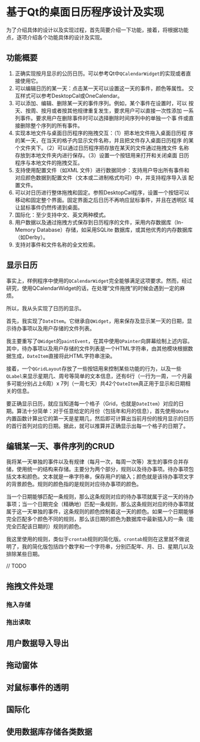 # 基于Qt的桌面日历程序设计及实现

为了介绍具体的设计以及实现过程，首先简要介绍一下功能，接着，将根据功能点，逐项介绍各个功能具体的设计及实现。

## 功能概要

1. 正确实现按月显示的公历日历。可以参考Qt中`QCalendarWidget`的实现或者直接使用它。
2. 可以编辑日历的某一天：点击某一天可以设置这一天的事件，颜色等属性。
   交互样式可以参考DesktopCal或OneCalendar。
3. 可以添加、编辑、删除某一天的事件序列。例如，某个事件在设置时，可以
   按天、按周、按月或者按其他规律重复发生，要求用户可以直接一次性添加
   一系列事件。要求用户在删除事件时可以选择删除时间序列中的单独一个事
   件或直接删除整个序列的所有事件。
4. 实现本地文件与桌面日历程序的拖拽交互：（1）把本地文件拖入桌面日历程
   序的某一天，在当天的格子内显示文件名称，并且把文件存入桌面日历程序
   的某个文件夹下。（2）可以通过日历程序把存放在某天的文件通过拖拽文件
   名称存放到本地文件夹内进行保存。（3）设置一个按钮用来打开和关闭桌面
   日历程序与本地文件的拖拽交互。
5. 支持使用配置文件（如XML 文件）进行数据同步：支持用户导出所有事件和
   对应颜色数据到配置文件（文本或二进制格式均可）中，并支持程序导入该
   配置文件。
6. 可以对日历进行整体拖拽和固定。参照DesktopCal程序，设置一个按钮可以
   移动和固定整个界面。固定界面之后日历不再响应鼠标事件，并且在透明区
   域让鼠标事件仍然传递到桌面。
7. 国际化：至少支持中文、英文两种模式。
8. 用户数据以及通过拖拽方式保存到日历程序的文件，采用内存数据库（In-Memory
   Database）存储，如采用SQLite 数据库，或其他优秀的内存数据库（如Derby）。
9. 支持对事件和文件名称的全文检索。

## 显示日历

事实上，样例程序中使用的`QCalendarWidget`完全能够满足这项要求。然而，经过研究，使用QCalendarWidget的话，在处理“文件拖拽”的时候会遇到一定的麻烦。

所以，我从头实现了日历的显示。

首先，我实现了`DateItem`。它继承自`QWidget`，用来保存及显示某一天的日期，显示待办事项以及用户存储的文件列表。

我主要重写了`QWidget`的`paintEvent`，在其中使用`QPainter`向屏幕绘制上述内容。其中，待办事项以及用户存储的文件列表是一个HTML字符串，由其他模块根据数据生成，`DateItem`直接将此HTML字符串渲染。

接着，一个`QGridLayout`存放了一些按钮用来控制某些功能的行为，以及一些`QLabel`来显示星期几、周号等简单的文本信息，还有6行（一行为一周，一个月最多可能分别占上6周）x 7列（一周七天）共42个`DateItem`真正用于显示和日期相关的信息。

要正确显示日历，就应当知道每一个格子（Grid，也就是`DateItem`）对应的日期。算法十分简单：对于任意给定的月份（包括年和月的信息），首先使用`QDate`内置函数计算出它的第一天是星期几，然后即可计算出当前月份的按月显示的日历的首行首列对应的日期。据此，就可以推算并正确显示出每一个格子的日期了。

## 编辑某一天、事件序列的CRUD

我将某一天单独的事件以及有规律（每月一次，每周一次等）发生的事件合并存储，使用统一的结构来存储。主要分为两个部分，规则以及待办事项。待办事项包括文本和颜色。文本就是一串字符串，保存用户的输入；颜色就是该待办事项文字的背景颜色。规则的颜色指的是规则对应待办事项的颜色。

当一个日期能够匹配一条规则，那么这条规则对应的待办事项就属于这一天的待办事项；当一个日期完全（精确地）匹配一条规则，那么这条规则对应的待办事项就属于这一天单独的事件，这条规则的颜色控制着这一天的颜色。如果一个日期能够完全匹配多个颜色不同的规则，那么该日期的颜色为数据库中最新插入的一条（能完全匹配该日期的）规则的颜色。

我这里使用的规则，类似于`crontab`规则的简化版。`crontab`规则在这里就不做说明了，我的简化版包括四个数字和一个字符串，分别匹配年、月、日、星期几以及排除某些日期。

// TODO

## 拖拽文件处理

### 拖入存储

### 拖出读取

##  用户数据导入导出

## 拖动窗体

## 对鼠标事件的透明

## 国际化

## 使用数据库存储各类数据
